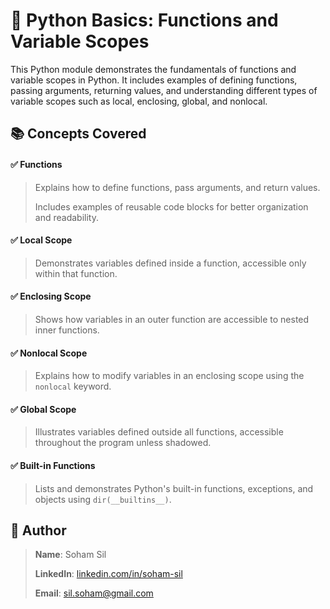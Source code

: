 # 📝 Python Basics: Functions and Variable Scopes

This Python module demonstrates the fundamentals of functions and variable scopes in Python. It includes examples of defining functions, passing arguments, returning values, and understanding different types of variable scopes such as local, enclosing, global, and nonlocal.

## 📚 Concepts Covered

#### ✅ Functions
>Explains how to define functions, pass arguments, and return values.
>
>Includes examples of reusable code blocks for better organization and readability.

#### ✅ Local Scope
>Demonstrates variables defined inside a function, accessible only within that function.

#### ✅ Enclosing Scope
>Shows how variables in an outer function are accessible to nested inner functions.

#### ✅ Nonlocal Scope
>Explains how to modify variables in an enclosing scope using the `nonlocal` keyword.

#### ✅ Global Scope
>Illustrates variables defined outside all functions, accessible throughout the program unless shadowed.

#### ✅ Built-in Functions
>Lists and demonstrates Python's built-in functions, exceptions, and objects using `dir(__builtins__)`.


## 🧠 Author
>**Name**: Soham Sil  
>
>**LinkedIn**: [linkedin.com/in/soham-sil](https://linkedin.com/in/soham-sil-048127b8)  
>
>**Email**: sil.soham@gmail.com